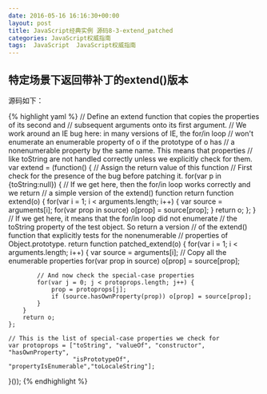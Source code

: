 ```yaml
---
date: 2016-05-16 16:16:30+00:00
layout: post
title: JavaScript经典实例 源码8-3-extend_patched
categories: JavaScript权威指南
tags:  JavaScript  JavaScript权威指南
---
```

特定场景下返回带补丁的extend()版本
----------------

源码如下：

{% highlight yaml %}
// Define an extend function that copies the properties of its second and 
// subsequent arguments onto its first argument.
// We work around an IE bug here: in many versions of IE, the for/in loop
// won't enumerate an enumerable property of o if the prototype of o has 
// a nonenumerable property by the same name. This means that properties
// like toString are not handled correctly unless we explicitly check for them.
var extend = (function() {  // Assign the return value of this function 
    // First check for the presence of the bug before patching it.
    for(var p in {toString:null}) {
        // If we get here, then the for/in loop works correctly and we return
        // a simple version of the extend() function
        return function extend(o) {
            for(var i = 1; i < arguments.length; i++) {
                var source = arguments[i];
                for(var prop in source) o[prop] = source[prop];
            }
            return o;
        };
    }
    // If we get here, it means that the for/in loop did not enumerate
    // the toString property of the test object. So return a version
    // of the extend() function that explicitly tests for the nonenumerable
    // properties of Object.prototype.
    return function patched_extend(o) {
        for(var i = 1; i < arguments.length; i++) {
            var source = arguments[i];
            // Copy all the enumerable properties
            for(var prop in source) o[prop] = source[prop];

            // And now check the special-case properties
            for(var j = 0; j < protoprops.length; j++) {
                prop = protoprops[j];
                if (source.hasOwnProperty(prop)) o[prop] = source[prop];
            }
        }
        return o;
    };

    // This is the list of special-case properties we check for
    var protoprops = ["toString", "valueOf", "constructor", "hasOwnProperty",
                      "isPrototypeOf", "propertyIsEnumerable","toLocaleString"];
}());
{% endhighlight %}
